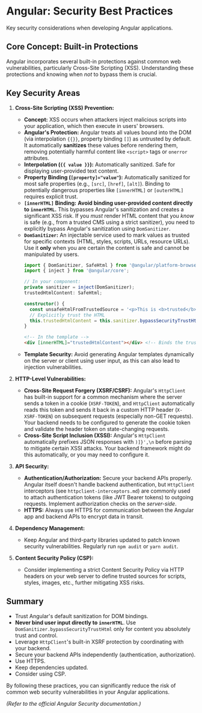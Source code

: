 # Angular: Security Best Practices

Key security considerations when developing Angular applications.

## Core Concept: Built-in Protections

Angular incorporates several built-in protections against common web vulnerabilities, particularly Cross-Site Scripting (XSS). Understanding these protections and knowing when *not* to bypass them is crucial.

## Key Security Areas

1.  **Cross-Site Scripting (XSS) Prevention:**
    *   **Concept:** XSS occurs when attackers inject malicious scripts into your application, which then execute in users' browsers.
    *   **Angular's Protection:** Angular treats all values bound into the DOM (via interpolation `{{}}`, property binding `[]`) as untrusted by default. It automatically **sanitizes** these values before rendering them, removing potentially harmful content like `<script>` tags or `onerror` attributes.
    *   **Interpolation (`{{ value }}`):** Automatically sanitized. Safe for displaying user-provided text content.
    *   **Property Binding (`[property]="value"`):** Automatically sanitized for most safe properties (e.g., `[src]`, `[href]`, `[alt]`). Binding to potentially dangerous properties like `[innerHTML]` or `[outerHTML]` requires explicit trust.
    *   **`[innerHTML]` Binding:** **Avoid binding user-provided content directly to `innerHTML`.** This bypasses Angular's sanitization and creates a significant XSS risk. If you *must* render HTML content that you *know* is safe (e.g., from a trusted CMS using a strict sanitizer), you need to explicitly bypass Angular's sanitization using `DomSanitizer`.
    *   **`DomSanitizer`:** An injectable service used to mark values as trusted for specific contexts (HTML, styles, scripts, URLs, resource URLs). Use it **only** when you are certain the content is safe and cannot be manipulated by users.
        ```typescript
        import { DomSanitizer, SafeHtml } from '@angular/platform-browser';
        import { inject } from '@angular/core';

        // In your component:
        private sanitizer = inject(DomSanitizer);
        trustedHtmlContent: SafeHtml;

        constructor() {
          const unsafeHtmlFromTrustedSource = '<p>This is <b>trusted</b> HTML.</p>';
          // Explicitly trust the HTML
          this.trustedHtmlContent = this.sanitizer.bypassSecurityTrustHtml(unsafeHtmlFromTrustedSource);
        }
        ```
        ```html
        <!-- In the template -->
        <div [innerHTML]="trustedHtmlContent"></div> <!-- Binds the trusted HTML -->
        ```
    *   **Template Security:** Avoid generating Angular templates dynamically on the server or client using user input, as this can also lead to injection vulnerabilities.

2.  **HTTP-Level Vulnerabilities:**
    *   **Cross-Site Request Forgery (XSRF/CSRF):** Angular's `HttpClient` has built-in support for a common mechanism where the server sends a token in a cookie (`XSRF-TOKEN`), and `HttpClient` automatically reads this token and sends it back in a custom HTTP header (`X-XSRF-TOKEN`) on subsequent requests (especially non-GET requests). Your backend needs to be configured to generate the cookie token and validate the header token on state-changing requests.
    *   **Cross-Site Script Inclusion (XSSI):** Angular's `HttpClient` automatically prefixes JSON responses with `)]}',\n` before parsing to mitigate certain XSSI attacks. Your backend framework might do this automatically, or you may need to configure it.

3.  **API Security:**
    *   **Authentication/Authorization:** Secure your backend APIs properly. Angular itself doesn't handle backend authentication, but `HttpClient` interceptors (see `httpclient-interceptors.md`) are commonly used to attach authentication tokens (like JWT Bearer tokens) to outgoing requests. Implement authorization checks on the *server-side*.
    *   **HTTPS:** Always use HTTPS for communication between the Angular app and backend APIs to encrypt data in transit.

4.  **Dependency Management:**
    *   Keep Angular and third-party libraries updated to patch known security vulnerabilities. Regularly run `npm audit` or `yarn audit`.

5.  **Content Security Policy (CSP):**
    *   Consider implementing a strict Content Security Policy via HTTP headers on your web server to define trusted sources for scripts, styles, images, etc., further mitigating XSS risks.

## Summary

*   Trust Angular's default sanitization for DOM bindings.
*   **Never bind user input directly to `innerHTML`**. Use `DomSanitizer.bypassSecurityTrustHtml` only for content you absolutely trust and control.
*   Leverage `HttpClient`'s built-in XSRF protection by coordinating with your backend.
*   Secure your backend APIs independently (authentication, authorization).
*   Use HTTPS.
*   Keep dependencies updated.
*   Consider using CSP.

By following these practices, you can significantly reduce the risk of common web security vulnerabilities in your Angular applications.

*(Refer to the official Angular Security documentation.)*